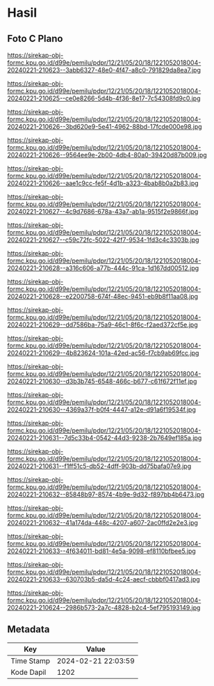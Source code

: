 # Hasil

## Foto C Plano

https://sirekap-obj-formc.kpu.go.id/d99e/pemilu/pdpr/12/21/05/20/18/1221052018004-20240221-210623--3abb6327-48e0-4f47-a8c0-791829da8ea7.jpg

https://sirekap-obj-formc.kpu.go.id/d99e/pemilu/pdpr/12/21/05/20/18/1221052018004-20240221-210625--ce0e8266-5d4b-4f36-8e17-7c54308fd9c0.jpg

https://sirekap-obj-formc.kpu.go.id/d99e/pemilu/pdpr/12/21/05/20/18/1221052018004-20240221-210626--3bd620e9-5e41-4962-88bd-17fcde000e98.jpg

https://sirekap-obj-formc.kpu.go.id/d99e/pemilu/pdpr/12/21/05/20/18/1221052018004-20240221-210626--9564ee9e-2b00-4db4-80a0-39420d87b009.jpg

https://sirekap-obj-formc.kpu.go.id/d99e/pemilu/pdpr/12/21/05/20/18/1221052018004-20240221-210626--aae1c9cc-fe5f-4d1b-a323-4bab8b0a2b83.jpg

https://sirekap-obj-formc.kpu.go.id/d99e/pemilu/pdpr/12/21/05/20/18/1221052018004-20240221-210627--4c9d7686-678a-43a7-ab1a-9515f2e9866f.jpg

https://sirekap-obj-formc.kpu.go.id/d99e/pemilu/pdpr/12/21/05/20/18/1221052018004-20240221-210627--c59c72fc-5022-42f7-9534-1fd3c4c3303b.jpg

https://sirekap-obj-formc.kpu.go.id/d99e/pemilu/pdpr/12/21/05/20/18/1221052018004-20240221-210628--a316c606-a77b-444c-91ca-1d167dd00512.jpg

https://sirekap-obj-formc.kpu.go.id/d99e/pemilu/pdpr/12/21/05/20/18/1221052018004-20240221-210628--e2200758-674f-48ec-9451-eb9b8f11aa08.jpg

https://sirekap-obj-formc.kpu.go.id/d99e/pemilu/pdpr/12/21/05/20/18/1221052018004-20240221-210629--dd7586ba-75a9-46c1-8f6c-f2aed372cf5e.jpg

https://sirekap-obj-formc.kpu.go.id/d99e/pemilu/pdpr/12/21/05/20/18/1221052018004-20240221-210629--4b823624-101a-42ed-ac56-f7cb9ab69fcc.jpg

https://sirekap-obj-formc.kpu.go.id/d99e/pemilu/pdpr/12/21/05/20/18/1221052018004-20240221-210630--d3b3b745-6548-466c-b677-c61f672f11ef.jpg

https://sirekap-obj-formc.kpu.go.id/d99e/pemilu/pdpr/12/21/05/20/18/1221052018004-20240221-210630--4369a37f-b0f4-4447-a12e-d91a6f19534f.jpg

https://sirekap-obj-formc.kpu.go.id/d99e/pemilu/pdpr/12/21/05/20/18/1221052018004-20240221-210631--7d5c33b4-0542-44d3-9238-2b7649ef185a.jpg

https://sirekap-obj-formc.kpu.go.id/d99e/pemilu/pdpr/12/21/05/20/18/1221052018004-20240221-210631--f1ff51c5-db52-4dff-903b-dd75bafa07e9.jpg

https://sirekap-obj-formc.kpu.go.id/d99e/pemilu/pdpr/12/21/05/20/18/1221052018004-20240221-210632--85848b97-8574-4b9e-9d32-f897bb4b6473.jpg

https://sirekap-obj-formc.kpu.go.id/d99e/pemilu/pdpr/12/21/05/20/18/1221052018004-20240221-210632--41a174da-448c-4207-a607-2ac0ffd2e2e3.jpg

https://sirekap-obj-formc.kpu.go.id/d99e/pemilu/pdpr/12/21/05/20/18/1221052018004-20240221-210633--4f634011-bd81-4e5a-9098-ef8110bfbee5.jpg

https://sirekap-obj-formc.kpu.go.id/d99e/pemilu/pdpr/12/21/05/20/18/1221052018004-20240221-210633--630703b5-da5d-4c24-aecf-cbbbf0417ad3.jpg

https://sirekap-obj-formc.kpu.go.id/d99e/pemilu/pdpr/12/21/05/20/18/1221052018004-20240221-210624--2986b573-2a7c-4828-b2c4-5ef795193149.jpg


## Metadata

| Key        | Value               |
| ---------- | ------------------- |
| Time Stamp | 2024-02-21 22:03:59 |
| Kode Dapil | 1202                |



